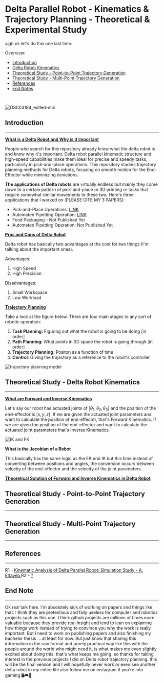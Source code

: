 # Delta Parallel Robot - Kinematics & Trajectory Planning - Theoretical & Experimental Study
*sigh* ok let's do this one last time. 


Overview: 
- [Introduction](#section-introduction)
- [Delta Robot Kinematics](section-deltarobot_kinematics)
- [Theoretical Study - Point-to-Point Trajectory Generation](section-point2point_trajectory_generation)
- [Theoretical Study - Multi-Point Trajectory Generation](section-multipoint_trajectory_generation)
- [References](section-references)
- [End Notes](section-endnote)

</br>

![DSC03194_edited-min](https://github.com/Arvin-Mohammadi/Delta-Robot-Trajectory-Planning-V3/assets/69509720/5d0b34e0-8cbd-4d3d-9884-382a565008ef)


<a name="section-introduction"></a>
## Introduction
------

<ins>**What is a Delta Robot and Why is it Important**</ins> 

People who search for this repository already know what the delta robot is and know why it's important. Delta robot parallel kinematic structure and high-speed capabilities make them ideal for precise and speedy tasks, particularly in pick-and-place operations. This repository studies trajectory planning methods for Delta robots, focusing on smooth motion for the End-Effector while minimizing deviations.

**The applications of Delta robots** are virtually endless but mainly they come down to a certain pattern of pick-and-place or 3D printing or tasks that require somewhat similar movements to these two. Here's three applications that I worked on (PLEASE CITE MY 3 PAPERS):

- Pick-and-Place Operations: [LINK](https://ieeexplore.ieee.org/abstract/document/10334699)
- Automated Pipetting Operation: [LINK](https://ieeexplore.ieee.org/abstract/document/10412424)
- Food Packaging - Not Published Yet
- Automated Pipetting Operation: Not Published Yet

<ins>**Pros and Cons of Delta Robot**</ins>

Delta robot has basically two advantages at the cost for two things (I'm talking about the important ones). 

Advantages: 
1. High Speed
2. High Precision

Disadvantages:
1. Small Workspace
2. Low Workload

<ins>**Trajectory Planning**</ins> 

Take a look at the figure below. There are four main stages to any sort of robotic operation:
1. **Task Planning:** Figuring out what the robot is going to be doing [in order]
2. **Path Planning:** What points in 3D space the robot is going through [in order]
3. **Trajectory Planning:** Positon as a function of time
4. **Control**: Giving the trajectory as a reference to the robot's controller

![trajectory planning model](https://github.com/Arvin-Mohammadi/Delta-Robot-Trajectory-Planning-V3/assets/69509720/5924887e-6c97-4af0-b3d5-d6d9a3c5c459)


<a name="section-deltarobot_kinematics"></a>
## Theoretical Study - Delta Robot Kinematics
------

<ins>**What are Forward and Inverse Kinematics**</ins> 

Let's say our robot has actuated joints of [$\theta_1, \theta_2, \theta_3$] and the position of the end-effector is [$x, y, z$]. If we are given the actuated joint parameters and want to calculate the position of end-effecotr, that's Forward Kinematics. If we are given the position of the end-effector and want to calculate the actuated joint parameters that's Inverse Kinematics. 

![IK and FK](https://github.com/Arvin-Mohammadi/Delta-Robot-Trajectory-Planning-V3/assets/69509720/a06639cb-afbb-47c5-8a0d-340a20674f84)

<ins>**What is the Jacobian of a Robot**</ins> 

This basically has the same logic as the FK and IK but this time instead of converting between positions and angles, the conversion occurs between velocity of the end-effector and the velocity of the joint parameters. 

<ins>**Theoretical Solution of Forward and Inverse Kinematics in Delta Robot**</ins> 



<a name="section-point2point_trajectory_generation"></a>
## Theoretical Study - Point-to-Point Trajectory Generation
------


<a name="section-multipoint_trajectory_generation"></a>
## Theoretical Study - Multi-Point Trajectory Generation
------


<a name="section-references"></a>
## References
------
R1 - [Kinematic Analysis of Delta Parallel Robot: Simulation Study - A. Eltayeb
](https://www.researchgate.net/publication/352787189_Kinematic_Analysis_of_Delta_Parallel_Robot_Simulation_Study) 
R2 - [?]()

<a name="section-endnote"></a>
## End Note
------
Ok real talk here. I'm absolutely sick of working on papers and things like that. I think they are pretentious and faily useless for computer and robotics projects such as this one. I think github projects are millions of times more valuable because they provide real insight and tend to lean on explaining how things work instead of trying to convince you why the work is really important. But I need to work on publishing papers and also finishing my bachelor thesis ... at least for now. But just know that sharing this information in the raw format and purely practical way like this with the people around the world who might need it, is what makes me even slightly excited about doing this. that's what keeps me going. so thanks for taking interest in the previous projects I did on Delta robot trajectory planning. this will be the final version and I will hopefully never work or even see another delta robot in my entire life also follow me on instagram if you're into gaming 🖥️🎮🤖  

